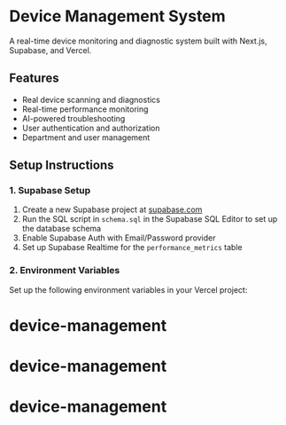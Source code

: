 # Device Management System

A real-time device monitoring and diagnostic system built with Next.js, Supabase, and Vercel.

## Features

- Real device scanning and diagnostics
- Real-time performance monitoring
- AI-powered troubleshooting
- User authentication and authorization
- Department and user management

## Setup Instructions

### 1. Supabase Setup

1. Create a new Supabase project at [supabase.com](https://supabase.com)
2. Run the SQL script in `schema.sql` in the Supabase SQL Editor to set up the database schema
3. Enable Supabase Auth with Email/Password provider
4. Set up Supabase Realtime for the `performance_metrics` table

### 2. Environment Variables

Set up the following environment variables in your Vercel project:

# device-management
# device-management
# device-management
